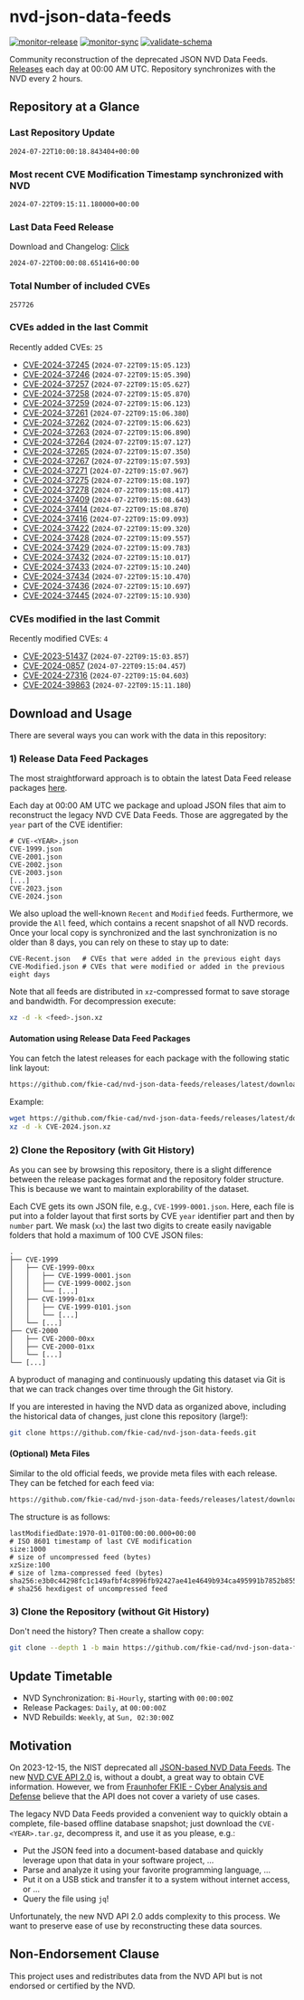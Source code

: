 # nvd-json-data-feeds

[![monitor-release](https://github.com/fkie-cad/nvd-json-data-feeds/actions/workflows/monitor_release.yml/badge.svg)](https://github.com/fkie-cad/nvd-json-data-feeds/actions/workflows/monitor_release.yml)
[![monitor-sync](https://github.com/fkie-cad/nvd-json-data-feeds/actions/workflows/monitor_sync.yml/badge.svg)](https://github.com/fkie-cad/nvd-json-data-feeds/actions/workflows/monitor_sync.yml)
[![validate-schema](https://github.com/fkie-cad/nvd-json-data-feeds/actions/workflows/validate_schema.yml/badge.svg)](https://github.com/fkie-cad/nvd-json-data-feeds/actions/workflows/validate_schema.yml)

Community reconstruction of the deprecated JSON NVD Data Feeds.
[Releases](https://github.com/fkie-cad/nvd-json-data-feeds/releases/latest) each day at 00:00 AM UTC.
Repository synchronizes with the NVD every 2 hours.

## Repository at a Glance

### Last Repository Update

```plain
2024-07-22T10:00:18.843404+00:00
```

### Most recent CVE Modification Timestamp synchronized with NVD

```plain
2024-07-22T09:15:11.180000+00:00
```

### Last Data Feed Release

Download and Changelog: [Click](https://github.com/fkie-cad/nvd-json-data-feeds/releases/latest)

```plain
2024-07-22T00:00:08.651416+00:00
```

### Total Number of included CVEs

```plain
257726
```

### CVEs added in the last Commit

Recently added CVEs: `25`

- [CVE-2024-37245](CVE-2024/CVE-2024-372xx/CVE-2024-37245.json) (`2024-07-22T09:15:05.123`)
- [CVE-2024-37246](CVE-2024/CVE-2024-372xx/CVE-2024-37246.json) (`2024-07-22T09:15:05.390`)
- [CVE-2024-37257](CVE-2024/CVE-2024-372xx/CVE-2024-37257.json) (`2024-07-22T09:15:05.627`)
- [CVE-2024-37258](CVE-2024/CVE-2024-372xx/CVE-2024-37258.json) (`2024-07-22T09:15:05.870`)
- [CVE-2024-37259](CVE-2024/CVE-2024-372xx/CVE-2024-37259.json) (`2024-07-22T09:15:06.123`)
- [CVE-2024-37261](CVE-2024/CVE-2024-372xx/CVE-2024-37261.json) (`2024-07-22T09:15:06.380`)
- [CVE-2024-37262](CVE-2024/CVE-2024-372xx/CVE-2024-37262.json) (`2024-07-22T09:15:06.623`)
- [CVE-2024-37263](CVE-2024/CVE-2024-372xx/CVE-2024-37263.json) (`2024-07-22T09:15:06.890`)
- [CVE-2024-37264](CVE-2024/CVE-2024-372xx/CVE-2024-37264.json) (`2024-07-22T09:15:07.127`)
- [CVE-2024-37265](CVE-2024/CVE-2024-372xx/CVE-2024-37265.json) (`2024-07-22T09:15:07.350`)
- [CVE-2024-37267](CVE-2024/CVE-2024-372xx/CVE-2024-37267.json) (`2024-07-22T09:15:07.593`)
- [CVE-2024-37271](CVE-2024/CVE-2024-372xx/CVE-2024-37271.json) (`2024-07-22T09:15:07.967`)
- [CVE-2024-37275](CVE-2024/CVE-2024-372xx/CVE-2024-37275.json) (`2024-07-22T09:15:08.197`)
- [CVE-2024-37278](CVE-2024/CVE-2024-372xx/CVE-2024-37278.json) (`2024-07-22T09:15:08.417`)
- [CVE-2024-37409](CVE-2024/CVE-2024-374xx/CVE-2024-37409.json) (`2024-07-22T09:15:08.643`)
- [CVE-2024-37414](CVE-2024/CVE-2024-374xx/CVE-2024-37414.json) (`2024-07-22T09:15:08.870`)
- [CVE-2024-37416](CVE-2024/CVE-2024-374xx/CVE-2024-37416.json) (`2024-07-22T09:15:09.093`)
- [CVE-2024-37422](CVE-2024/CVE-2024-374xx/CVE-2024-37422.json) (`2024-07-22T09:15:09.320`)
- [CVE-2024-37428](CVE-2024/CVE-2024-374xx/CVE-2024-37428.json) (`2024-07-22T09:15:09.557`)
- [CVE-2024-37429](CVE-2024/CVE-2024-374xx/CVE-2024-37429.json) (`2024-07-22T09:15:09.783`)
- [CVE-2024-37432](CVE-2024/CVE-2024-374xx/CVE-2024-37432.json) (`2024-07-22T09:15:10.017`)
- [CVE-2024-37433](CVE-2024/CVE-2024-374xx/CVE-2024-37433.json) (`2024-07-22T09:15:10.240`)
- [CVE-2024-37434](CVE-2024/CVE-2024-374xx/CVE-2024-37434.json) (`2024-07-22T09:15:10.470`)
- [CVE-2024-37436](CVE-2024/CVE-2024-374xx/CVE-2024-37436.json) (`2024-07-22T09:15:10.697`)
- [CVE-2024-37445](CVE-2024/CVE-2024-374xx/CVE-2024-37445.json) (`2024-07-22T09:15:10.930`)


### CVEs modified in the last Commit

Recently modified CVEs: `4`

- [CVE-2023-51437](CVE-2023/CVE-2023-514xx/CVE-2023-51437.json) (`2024-07-22T09:15:03.857`)
- [CVE-2024-0857](CVE-2024/CVE-2024-08xx/CVE-2024-0857.json) (`2024-07-22T09:15:04.457`)
- [CVE-2024-27316](CVE-2024/CVE-2024-273xx/CVE-2024-27316.json) (`2024-07-22T09:15:04.603`)
- [CVE-2024-39863](CVE-2024/CVE-2024-398xx/CVE-2024-39863.json) (`2024-07-22T09:15:11.180`)


## Download and Usage

There are several ways you can work with the data in this repository:

### 1) Release Data Feed Packages

The most straightforward approach is to obtain the latest Data Feed release packages [here](https://github.com/fkie-cad/nvd-json-data-feeds/releases/latest).

Each day at 00:00 AM UTC we package and upload JSON files that aim to reconstruct the legacy NVD CVE Data Feeds.
Those are aggregated by the `year` part of the CVE identifier:

```
# CVE-<YEAR>.json
CVE-1999.json
CVE-2001.json
CVE-2002.json
CVE-2003.json
[...]
CVE-2023.json
CVE-2024.json
```

We also upload the well-known `Recent` and `Modified` feeds.
Furthermore, we provide the `All` feed, which contains a recent snapshot of all NVD records.
Once your local copy is synchronized and the last synchronization is no older than 8 days, you can rely on these to stay up to date:

```plain
CVE-Recent.json   # CVEs that were added in the previous eight days
CVE-Modified.json # CVEs that were modified or added in the previous eight days
```

Note that all feeds are distributed in `xz`-compressed format to save storage and bandwidth.
For decompression execute:

```sh
xz -d -k <feed>.json.xz
```

#### Automation using Release Data Feed Packages

You can fetch the latest releases for each package with the following static link layout:

```sh
https://github.com/fkie-cad/nvd-json-data-feeds/releases/latest/download/CVE-<YEAR>.json.xz
```

Example:

```sh
wget https://github.com/fkie-cad/nvd-json-data-feeds/releases/latest/download/CVE-2024.json.xz
xz -d -k CVE-2024.json.xz
```

### 2) Clone the Repository (with Git History)

As you can see by browsing this repository, there is a slight difference between the release packages format and the repository folder structure.
This is because we want to maintain explorability of the dataset.

Each CVE gets its own JSON file, e.g., `CVE-1999-0001.json`.
Here, each file is put into a folder layout that first sorts by CVE `year` identifier part and then by `number` part.
We mask (`xx`) the last two digits to create easily navigable folders that hold a maximum of 100 CVE JSON files:

```plain
.
├── CVE-1999
│   ├── CVE-1999-00xx
│   │   ├── CVE-1999-0001.json
│   │   ├── CVE-1999-0002.json
│   │   └── [...]
│   ├── CVE-1999-01xx
│   │   ├── CVE-1999-0101.json
│   │   └── [...]
│   └── [...]
├── CVE-2000
│   ├── CVE-2000-00xx
│   ├── CVE-2000-01xx
│   └── [...]
└── [...]
```

A byproduct of managing and continuously updating this dataset via Git is that we can track changes over time through the Git history.

If you are interested in having the NVD data as organized above, including the historical data of changes, just clone this repository (large!):

```sh
git clone https://github.com/fkie-cad/nvd-json-data-feeds.git
```

#### (Optional) Meta Files

Similar to the old official feeds, we provide meta files with each release. They can be fetched for each feed via:

```sh
https://github.com/fkie-cad/nvd-json-data-feeds/releases/latest/download/CVE-<YEAR>.meta
```

The structure is as follows:

```plain
lastModifiedDate:1970-01-01T00:00:00.000+00:00                          # ISO 8601 timestamp of last CVE modification
size:1000                                                               # size of uncompressed feed (bytes)
xzSize:100                                                              # size of lzma-compressed feed (bytes)
sha256:e3b0c44298fc1c149afbf4c8996fb92427ae41e4649b934ca495991b7852b855 # sha256 hexdigest of uncompressed feed
```

### 3) Clone the Repository (without Git History)

Don't need the history? Then create a shallow copy:

```sh
git clone --depth 1 -b main https://github.com/fkie-cad/nvd-json-data-feeds.git
```


## Update Timetable

* NVD Synchronization: `Bi-Hourly`, starting with `00:00:00Z`
* Release Packages: `Daily`, at `00:00:00Z`
* NVD Rebuilds: `Weekly`, at `Sun, 02:30:00Z`


## Motivation

On 2023-12-15, the NIST deprecated all [JSON-based NVD Data Feeds](https://nvd.nist.gov/vuln/data-feeds#divRetirementBanner-1).
The new [NVD CVE API 2.0](https://nvd.nist.gov/developers/vulnerabilities) is, without a doubt, a great way to obtain CVE information.
However, we from [Fraunhofer FKIE - Cyber Analysis and Defense](https://www.fkie.fraunhofer.de/en/departments/cad.html) believe that the API does not cover a variety of use cases.

The legacy NVD Data Feeds provided a convenient way to quickly obtain a complete, file-based offline database snapshot; just download the `CVE-<YEAR>.tar.gz`, decompress it, and use it as you please, e.g.:

- Put the JSON feed into a document-based database and quickly leverage upon that data in your software project, ...
- Parse and analyze it using your favorite programming language, ...
- Put it on a USB stick and transfer it to a system without internet access, or ...
- Query the file using `jq`!

Unfortunately, the new NVD API 2.0 adds complexity to this process.
We want to preserve ease of use by reconstructing these data sources.

## Non-Endorsement Clause

This project uses and redistributes data from the NVD API but is not endorsed or certified by the NVD.